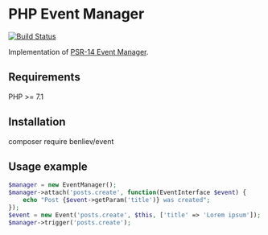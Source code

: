 # PHP Event Manager

[![Build Status](https://travis-ci.org/benliev/event.svg?branch=master)](https://travis-ci.org/benliev/event)

Implementation of [PSR-14 Event Manager](https://github.com/php-fig/fig-standards/blob/master/proposed/event-manager.md).

## Requirements

PHP >= 7.1

## Installation

composer require benliev/event

## Usage example

```php
$manager = new EventManager();
$manager->attach('posts.create', function(EventInterface $event) {
    echo "Post {$event->getParam('title')} was created";
});
$event = new Event('posts.create', $this, ['title' => 'Lorem ipsum']);
$manager->trigger('posts.create');
```
